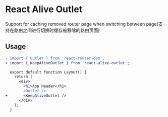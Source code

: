 # React Alive Outlet

Support for caching removed router page when switching between page(支持在路由之间进行切换时缓存被移除的路由页面)

## Usage
```diff layout.tsx
- import { Outlet } from 'react-router-dom';
+ import { KeepAliveOutlet } from 'react-alive-outlet';

  export default function Layout() {
    return (
      <div>
        <h1>App Header</h1>
-       <Outlet />
+       <KeepAliveOutlet />
      </div>
    );
  }
```